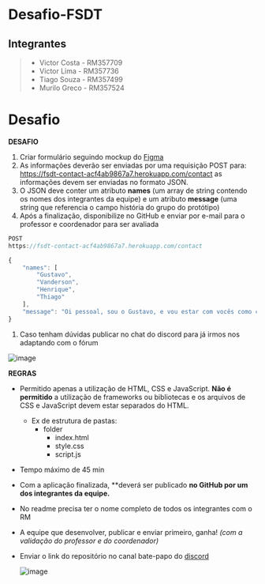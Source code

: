 # Desafio-FSDT

## Integrantes

> - Victor Costa - RM357709
> - Victor Lima - RM357736
> - Tiago Souza - RM357499
> - Murilo Greco - RM357524

# Desafio

**DESAFIO**

1. Criar formulário seguindo mockup do [Figma](https://www.figma.com/file/scLVh5Mov1SJlwMv0wQ2bW/POSTECH---FULLSTACK?type=design&node-id=0%3A1&mode=design&t=5tNVEAykHd8GeMof-1)
2. As informações deverão ser enviadas por uma requisição POST para: https://fsdt-contact-acf4ab9867a7.herokuapp.com/contact as informações devem ser enviadas no formato JSON.
3. O JSON deve conter um atributo **names** (um array de string contendo os nomes dos integrantes da equipe) e um atributo **message** (uma string que referencia o campo história do grupo do protótipo)
4. Após a finalização, disponibilize no GitHub e enviar por e-mail para o professor e coordenador para ser avaliada

```jsx
POST
https://fsdt-contact-acf4ab9867a7.herokuapp.com/contact

{
    "names": [
        "Gustavo",
        "Vanderson",
        "Henrique",
        "Thiago"
    ],
    "message": "Oi pessoal, sou o Gustavo, e vou estar com vocês como coordenador no curso de Full Stack! …"
}

```

1. Caso tenham dúvidas publicar no chat do discord para já irmos nos adaptando com o fórum 

![image]([https://prod-files-secure.s3.us-west-2.amazonaws.com/4d2d6738-6d33-4467-84b2-bdb485905c0f/b4626837-0115-4f13-8a35-9fb6cad9eac7/Untitled.png](https://zealous-handball-b23.notion.site/image/https%3A%2F%2Fprod-files-secure.s3.us-west-2.amazonaws.com%2F4d2d6738-6d33-4467-84b2-bdb485905c0f%2Fb4626837-0115-4f13-8a35-9fb6cad9eac7%2FUntitled.png?table=block&id=8d7b478a-b48e-48af-931a-8e716704c4c7&spaceId=4d2d6738-6d33-4467-84b2-bdb485905c0f&width=2000&userId=&cache=v2))

**REGRAS**

- Permitido apenas a utilização de HTML, CSS e JavaScript. **Não é permitido** a utilização de frameworks ou bibliotecas e os arquivos de CSS e JavaScript devem estar separados do HTML.
    - Ex de estrutura de pastas:
        - folder
            - index.html
            - style.css
            - script.js
- Tempo máximo de 45 min
- Com a aplicação finalizada, **deverá ser publicado **no GitHub por um dos integrantes da equipe.**
- No readme precisa ter o nome completo de todos os integrantes com o RM
- A equipe que desenvolver, publicar e enviar primeiro, ganha! *(com a validação do professor e do coordenador)*
- Enviar o link do repositório no canal bate-papo do [discord](https://discord.com/channels/1179103166873223259/1179103827639668747)
    
    ![image]([https://prod-files-secure.s3.us-west-2.amazonaws.com/4d2d6738-6d33-4467-84b2-bdb485905c0f/da0c7e00-88f7-497a-af78-df789c199c65/Untitled.png](https://zealous-handball-b23.notion.site/image/https%3A%2F%2Fprod-files-secure.s3.us-west-2.amazonaws.com%2F4d2d6738-6d33-4467-84b2-bdb485905c0f%2Fda0c7e00-88f7-497a-af78-df789c199c65%2FUntitled.png?table=block&id=67ee81ae-4735-4863-8301-eb1eb779a0a1&spaceId=4d2d6738-6d33-4467-84b2-bdb485905c0f&width=620&userId=&cache=v2))
